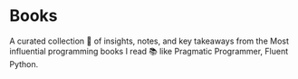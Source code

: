 # Books
A curated collection 📜 of insights, notes, and key takeaways from the Most influential programming books I read 📚 like Pragmatic Programmer, Fluent Python.
